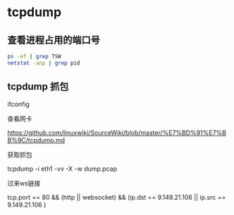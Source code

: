 # tcpdump

## 查看进程占用的端口号

```sh
ps -ef | grep TSW
netstat -anp | grep pid
```

## tcpdump 抓包

ifconfig

查看网卡

https://github.com/linuxwiki/SourceWiki/blob/master/%E7%BD%91%E7%BB%9C/tcpdump.md

获取抓包

tcpdump -i eth1 -vv -X -w dump.pcap

过来ws链接

tcp.port == 80 && (http || websocket) && (ip.dst == 9.149.21.106 || ip.src == 9.149.21.106  )

